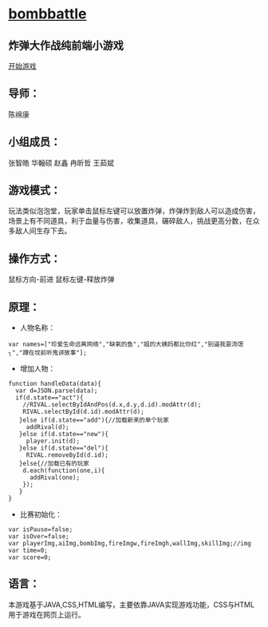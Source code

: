 # [bombbattle](https://github.com/theajack/bombbattle)
## 炸弹大作战纯前端小游戏

[开始游戏](https://theajack.github.io/bombbattle)

## 导师：
  陈绵康
## 小组成员：
  张智皓
  华翰硕
  赵鑫
  冉昕哲
  王茹斌
            

## 游戏模式：
 玩法类似泡泡堂，玩家单击鼠标左键可以放置炸弹，炸弹炸到敌人可以造成伤害，场景上有不同道具，利于血量与伤害，收集道具，碾碎敌人，挑战更高分数，在众多敌人间生存下去。 
## 操作方式：
 鼠标方向-前进
 鼠标左键-释放炸弹
## 原理：
* 人物名称：
```shell
var names=["珍爱生命远离网络","缺氧的鱼","姐的大姨妈都比你红","别逼我耍流氓╮","蹲在坟前听鬼讲故事"];
```
* 增加人物：
```shell
function handleData(data){
  var d=JSON.parse(data);
  if(d.state=="act"){
    //RIVAL.selectByIdAndPos(d.x,d.y,d.id).modAttr(d);
    RIVAL.selectById(d.id).modAttr(d);
   }else if(d.state=="add"){//加载新来的单个玩家
     addRival(d);
   }else if(d.state=="new"){
     player.init(d);
   }else if(d.state=="del"){
     RIVAL.removeById(d.id);
   }else{//加载已有的玩家
    d.each(function(one,i){
      addRival(one);
    });
   }
}
```
* 比赛初始化：
```shell
var isPause=false;
var isOver=false;
var playerImg,aiImg,bombImg,fireImgw,fireImgh,wallImg,skillImg;//img
var time=0;
var score=0;
```
## 语言：
本游戏基于JAVA,CSS,HTML编写，主要依靠JAVA实现游戏功能，CSS与HTML用于游戏在网页上运行。
